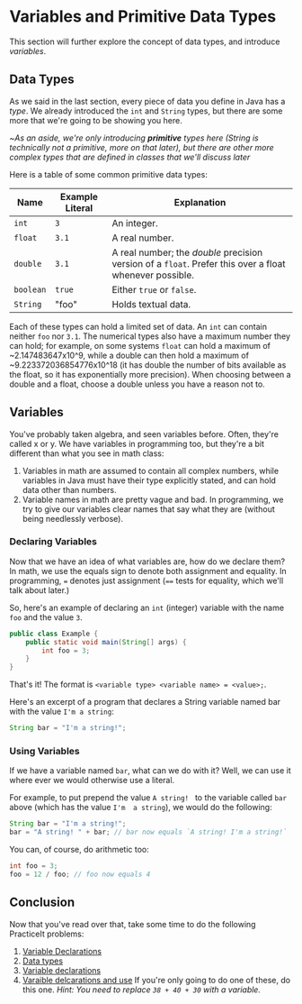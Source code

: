 # Variables and Primitive Data Types
This section will further explore the concept of data types, and introduce _variables_.

## Data Types
As we said in the last section, every piece of data you define in Java has a _type_. We already introduced the `int` and `String` types, but there are some more that we're going to be showing you here.

~_As an aside, we're only introducing **primitive** types here (String is technically not a primitive, more on that later), but there are other more complex types that are defined in classes that we'll discuss later_

Here is a table of some common primitive data types:

| Name | Example Literal | Explanation |
| ---- | --------------- | ----------- |
| `int` | `3` | An integer.
| `float` | `3.1` | A real number. |
| `double` | `3.1` | A real number; the _double_ precision version of a `float`. Prefer this over a float whenever possible. |
| `boolean` | `true` | Either `true` or `false`. |
| `String` | "foo" | Holds textual data. |

Each of these types can hold a limited set of data. An `int` can contain neither `foo` nor `3.1`. The numerical types also have a maximum number they can hold; for example, on some systems `float` can hold a maximum of ~2.147483647x10^9, while a double can then hold a maximum of ~9.223372036854776x10^18 (it has double the number of bits available as the float, so it has exponentially more precision). When choosing between a double and a float, choose a double unless you have a reason not to.

## Variables
You've probably taken algebra, and seen variables before. Often, they're called x or y. We have variables in programming too, but they're a bit different than what you see in math class:
 1. Variables in math are assumed to contain all complex numbers, while variables in Java must have their type explicitly stated, and can hold data other than numbers.
 2. Variable names in math are pretty vague and bad. In programming, we try to give our variables clear names that say what they are (without being needlessly verbose).

### Declaring Variables
Now that we have an idea of what variables are, how do we declare them? In math, we use the equals sign to denote both assignment and equality. In programming, `=` denotes just assignment (`==` tests for equality, which we'll talk about later.)

So, here's an example of declaring an `int` (integer) variable with the name `foo` and the value `3`.

```java
public class Example {
	public static void main(String[] args) {
		int foo = 3;
	}
}
```

That's it! The format is `<variable type> <variable name> = <value>;`.

Here's an excerpt of a program that declares a String variable named bar with the value `I'm a string`:

```java
String bar = "I'm a string!";
```

### Using Variables
If we have a variable named `bar`, what can we do with it? Well, we can use it where ever we would otherwise use a literal.

For example, to put prepend the value `A string! ` to the variable called `bar` above (which has the value `I'm  a string`), we would do the following:

```java
String bar = "I'm a string!";
bar = "A string! " + bar; // bar now equals `A string! I'm a string!`
```

You can, of course, do arithmetic too:
```java
int foo = 3;
foo = 12 / foo; // foo now equals 4
```

## Conclusion
Now that you've read over that, take some time to do the following PracticeIt problems:
 1. [Variable Declarations](https://practiceit.cs.washington.edu/problem/view/bjp4/chapter2/s6%2DdeclareRealNumberSyntax)
 2. [Data types](https://practiceit.cs.washington.edu/problem/view/bjp4/chapter2/s7%2DfitnessVariables)
 3. [Variable declarations](https://practiceit.cs.washington.edu/problem/view/bjp4/chapter2/s8%2DstudentVariables)
 4. [Varaible delcarations and use](https://practiceit.cs.washington.edu/problem/view/bjp4/chapter2/s20%2DReceipt) If you're only going to do one of these, do this one. _Hint: You need to replace `38 + 40 + 30` with a variable._
